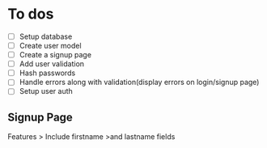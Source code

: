 # To dos
- [ ] Setup database
- [ ] Create user model
- [ ] Create a signup page
- [ ] Add user validation
- [ ] Hash passwords
- [ ] Handle errors along with validation(display errors on login/signup page)
- [ ] Setup user auth

## Signup Page
Features > Include firstname >and lastname fields
